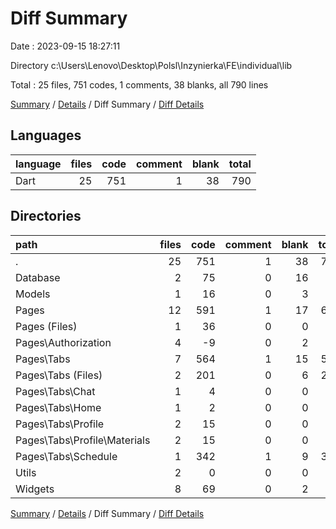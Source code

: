 # Diff Summary

Date : 2023-09-15 18:27:11

Directory c:\\Users\\Lenovo\\Desktop\\Polsl\\Inzynierka\\FE\\individual\\lib

Total : 25 files,  751 codes, 1 comments, 38 blanks, all 790 lines

[Summary](results.md) / [Details](details.md) / Diff Summary / [Diff Details](diff-details.md)

## Languages
| language | files | code | comment | blank | total |
| :--- | ---: | ---: | ---: | ---: | ---: |
| Dart | 25 | 751 | 1 | 38 | 790 |

## Directories
| path | files | code | comment | blank | total |
| :--- | ---: | ---: | ---: | ---: | ---: |
| . | 25 | 751 | 1 | 38 | 790 |
| Database | 2 | 75 | 0 | 16 | 91 |
| Models | 1 | 16 | 0 | 3 | 19 |
| Pages | 12 | 591 | 1 | 17 | 609 |
| Pages (Files) | 1 | 36 | 0 | 0 | 36 |
| Pages\\Authorization | 4 | -9 | 0 | 2 | -7 |
| Pages\\Tabs | 7 | 564 | 1 | 15 | 580 |
| Pages\\Tabs (Files) | 2 | 201 | 0 | 6 | 207 |
| Pages\\Tabs\\Chat | 1 | 4 | 0 | 0 | 4 |
| Pages\\Tabs\\Home | 1 | 2 | 0 | 0 | 2 |
| Pages\\Tabs\\Profile | 2 | 15 | 0 | 0 | 15 |
| Pages\\Tabs\\Profile\\Materials | 2 | 15 | 0 | 0 | 15 |
| Pages\\Tabs\\Schedule | 1 | 342 | 1 | 9 | 352 |
| Utils | 2 | 0 | 0 | 0 | 0 |
| Widgets | 8 | 69 | 0 | 2 | 71 |

[Summary](results.md) / [Details](details.md) / Diff Summary / [Diff Details](diff-details.md)
